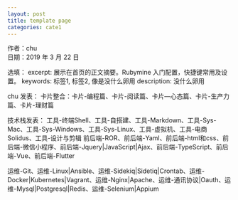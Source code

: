 ```yaml
---
layout: post
title: template page
categories: cate1
---
```

作者：chu  
日期：2019 年 3 月 22 日

选填：
excerpt: 展示在首页的正文摘要。Rubymine 入门配置，快捷键常用及设置。
keywords: 标签1, 标签2, 像是没什么卵用
description: 没什么卵用

chu 发表：
卡片整合：卡片-编程篇、卡片-阅读篇、卡片—心态篇、卡片-生产力篇、卡片-理财篇

技术栈发表：
工具-终端Shell、工具-自搭建、工具-Markdown、工具-Sys-Mac、工具-Sys-Windows、工具-Sys-Linux、工具-虚拟机、工具-电商Solidus、工具-设计与剪辑
前后端-ROR、前后端-Yaml、前后端-html和css、前后端-微信小程序、前后端-Jquery|JavaScript|Ajax、前后端-TypeScript、前后端-Vue、前后端-Flutter

运维-Git、运维-Linux|Ansible、运维-Sidekiq|Sidetiq|Crontab、运维-Docker|Kubernetes|Vagrant、运维-Nginx|Apache、运维-通讯协议|Oauth、运维-Mysql|Postgresql|Redis、运维-Selenium|Appium
